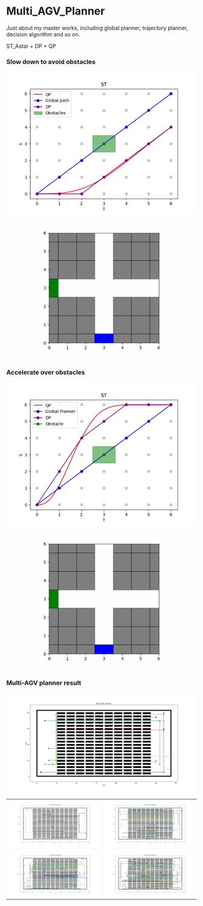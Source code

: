 # Multi_AGV_Planner
Just about my master works, including global planner, trajectory planner, decision algorithm and so on. 

ST_Astar + DP + QP

### Slow down to avoid obstacles
<div align=center>
<img src=https://github.com/Qin1143/Multi_AGV_Planner/blob/main/Figures/low-speed02.png>
</div>
<div align=center>
<img src=https://github.com/Qin1143/Multi_AGV_Planner/blob/main/Figures/low-speed02.gif>
</div>

### Accelerate over obstacles
<div align=center>
<img src=https://github.com/Qin1143/Multi_AGV_Planner/blob/main/Figures/high-speed.PNG>
</div>
<div align=center>
<img src=https://github.com/Qin1143/Multi_AGV_Planner/blob/main/Figures/high-speed.gif>
</div>

### Multi-AGV planner result
<div align=center>
<img src=https://github.com/Qin1143/Multi_AGV_Planner/blob/main/Figures/STAstar_gx_10agents.png>
</div>

<div align="center">
<table>
  <tr>
    <td><img src=https://github.com/Qin1143/Multi_AGV_Planner/blob/main/Figures/10agents_redom.png alt="Image 1" width="400"/></td>
    <td><img src=https://github.com/Qin1143/Multi_AGV_Planner/blob/main/Figures/20agents_redom.png alt="Image 2" width="400"/></td>
  </tr>
  <tr>
    <td><img src=https://github.com/Qin1143/Multi_AGV_Planner/blob/main/Figures/30agents_redom.png alt="Image 3" width="400"/></td>
    <td><img src=https://github.com/Qin1143/Multi_AGV_Planner/blob/main/Figures/40agents_redom.png alt="Image 4" width="400"/></td>
  </tr>
</table>
</div>